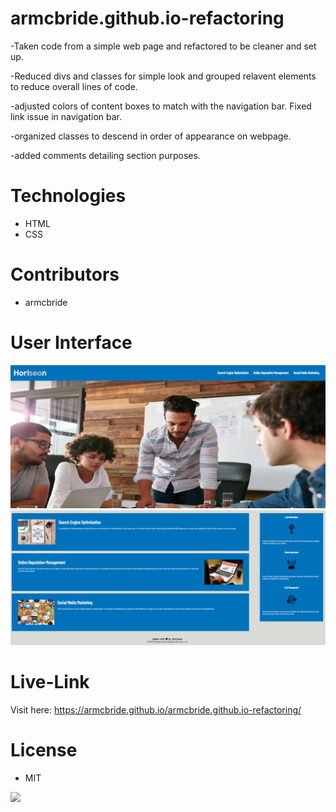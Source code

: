 # armcbride.github.io-refactoring

-Taken code from a simple web page and refactored to be cleaner and set up.

-Reduced divs and classes for simple look and grouped relavent elements to reduce overall lines of code.

-adjusted colors of content boxes to match with the navigation bar. Fixed link issue in navigation bar.

-organized classes to descend in order of appearance on webpage.

-added comments detailing section purposes.


# Technologies
- HTML
- CSS

# Contributors
- armcbride

# User Interface 

<img src="./images/refactoring-screenshot1.PNG" style="max-width:100%;">

<img src="./images/refactoring-screenshot2.PNG" style="max-width:100%;">

# Live-Link
Visit here: <a href="https://armcbride.github.io/armcbride.github.io-refactoring/">https://armcbride.github.io/armcbride.github.io-refactoring/</a>

# License
- MIT
<img src="https://camo.githubusercontent.com/98ceb55b96bf1d9b5bf9a6d04c09eaf2b2fa4839/68747470733a2f2f696d672e736869656c64732e696f2f62616467652f4c6963656e73652d4d49542d677265656e" data-canonical-src="https://img.shields.io/badge/License-MIT-green" style="max-width:100%;">
